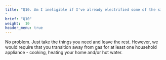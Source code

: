 ```yaml
---
title: "Q10. Am I ineligible if I've already electrified some of the six things? Or, what if a home doesn't want or need one of the electrified items?
"
brief: "Q10"
weight:  10
header_menu: true
--- 
```

 
 No problem. Just take the things you need and leave the rest. However, we would require that you transition away from gas for at least one household appliance - cooking, heating your home and/or hot water.  
